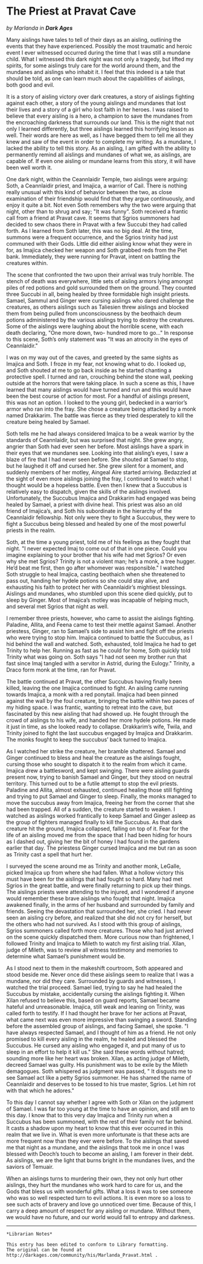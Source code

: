 # The Priest at Pravat Cave

_by Marlanda in_ ___Dark Ages___

Many aislings have tales to tell of their days as an aisling, outlining the events that they have experienced. Possibly the most traumatic and heroic event I ever witnessed occurred during the time that I was still a mundane child. What I witnessed this dark night was not only a tragedy, but lifted my spirits, for some aislings truly care for the world around them, and the mundanes and aislings who inhabit it. I feel that this indeed is a tale that should be told, as one can learn much about the capabilities of aislings, both good and evil. 

It is a story of aisling victory over dark creatures, a story of aislings fighting against each other, a story of the young aislings and mundanes that lost their lives and a story of a girl who lost faith in her heroes. I was raised to believe that every aisling is a hero, a champion to save the mundanes from the encroaching darkness that surrounds our land. This is the night that not only I learned differently, but three aislings learned this horrifying lesson as well. Their words are here as well, as I have begged them to tell me all they knew and saw of the event in order to complete my writing. As a mundane, I lacked the ability to tell this story. As an aisling, I am gifted with the ability to permanently remind all aislings and mundanes of what we, as aislings, are capable of. If even one aisling or mundane learns from this story, it will have been well worth it.

One dark night, within the Ceannlaidir Temple, two aislings were arguing: Soth, a Ceannlaidir priest, and Imajica, a warrior of Cail. There is nothing really unusual with this kind of behavior between the two, as close examination of their friendship would find that they argue continuously, and enjoy it quite a bit. Not even Soth remembers why the two were arguing that night, other than to shrug and say; "It was funny". Soth received a frantic call from a friend at Pravat cave. It seems that Sgrios summoners had decided to sew chaos there in Pravat with a few Succubi they had called forth. As I learned from Soth later, this was no big deal. At the time, summons were a frequent occurrence, and the Sgrios trinity had just communed with their Gods. Little did either aisling know what they were in for, as Imajica checked her weapon and Soth grabbed reds from the Piet bank. Immediately, they were running for Pravat, intent on battling the creatures within. 

The scene that confronted the two upon their arrival was truly horrible. The stench of death was everywhere, little sets of aisling armors lying amongst piles of red potions and gold surrounded them on the ground. They counted three Succubi in all, being healed by three formidable high insight priests. Samael, Sammul and Ginger were cursing aislings who dared challenge the creatures, as others aislings such as Taliesien threw aislings and blocked them from being pulled from unconsciousness by the beothaich deum potions administered by the various aislings trying to destroy the creatures. Some of the aislings were laughing about the horrible scene, with each death declaring, "One more down, two- hundred more to go…" In response to this scene, Soth’s only statement was "It was an atrocity in the eyes of Ceannlaidir."

I was on my way out of the caves, and greeted by the same sights as Imajica and Soth. I froze in my fear, not knowing what to do. I looked up, and Soth shouted at me to go back inside as he started chanting a protective spell. I turned and ran, crouching behind the stone wall, peeking outside at the horrors that were taking place. In such a scene as this, I have learned that many aislings would have turned and run and this would have been the best course of action for most. For a handful of aislings present, this was not an option. I looked to the young girl, bedecked in a warrior’s armor who ran into the fray. She chose a creature being attacked by a monk named Drakkarim. The battle was fierce as they tried desperately to kill the creature being healed by Samael. 

Soth tells me he had always considered Imajica to be a weak warrior by the standards of Ceannlaidir, but was surprised that night. She grew angry, angrier than Soth had ever seen her before. Most aislings have a spark in their eyes that we mundanes see. Looking into that aisling’s eyes, I saw a blaze of fire that I had never seen before. She shouted at Samael to stop, but he laughed it off and cursed her. She grew silent for a moment, and suddenly members of her motley, Aingeal Aire started arriving. Bedazzled at the sight of even more aislings joining the fray, I continued to watch what I thought would be a hopeless battle. Even then I knew that a Succubus is relatively easy to dispatch, given the skills of the aislings involved. Unfortunately, the Succubus Imajica and Drakkarim had engaged was being healed by Samael, a priest with divine heal. This priest was also an old friend of Imajica’s, and Soth his subordinate in the hierarchy of the Ceannlaidir fellowship. Not only were they to fight a Succubus, they were to fight a Succubus being blessed and healed by one of the most powerful priests in the realm.

Soth, at the time a young priest, told me of his feelings as they fought that night. "I never expected Imaj to come out of that in one piece. Could you imagine explaining to your brother that his wife had met Sgrios? Or even why she met Sgrios? Trinity is not a violent man; he’s a monk, a tree hugger. He’d beat me first, then go after whomever was responsible." I watched Soth struggle to heal Imajica, casting beothaich when she threatened to pass out, handing her hydele potions so she could stay alive, and exhausting his faith to protect her with Ceannlaidir’s mightiest blessings. Aislings and mundanes, who stumbled upon this scene died quickly, put to sleep by Ginger. Most of Imajica’s motley was incapable of helping much, and several met Sgrios that night as well. 

I remember three priests, however, who came to assist the aislings fighting. Paladine, Allita, and Feena came to test their mettle against Samael. Another priestess, Ginger, ran to Samael’s side to assist him and fight off the priests who were trying to stop him. Imajica continued to battle the Succubus, as I hid behind the wall and watched. Soth, exhausted, told Imajica he had to get Trinity to help her. Running as fast as he could for home, Soth quickly told Trinity what was going on. Soth says "I had not seen my brother run that fast since Imaj tangled with a servitor in Astrid, during the Eulogy." Trinity, a Draco form monk at the time, ran for Pravat.

The battle continued at Pravat, the other Succubus having finally been killed, leaving the one Imajica continued to fight. An aisling came running towards Imajica, a monk with a red ponytail. Imajica had been pinned against the wall by the foul creature, bringing the battle within two paces of my hiding space. I was frantic, wanting to retreat into the cave, but fascinated by this new aisling that had showed up. He fought through the crowd of aislings to his wife, and handed her more hydele potions. He made it just in time, as she looked ready to collapse. Drakkarim’s wife, Twila, and Trinity joined to fight the last succubus engaged by Imajica and Drakkarim. The monks fought to keep the succubus’ back turned to Imajica. 

As I watched her strike the creature, her bramble shattered. Samael and Ginger continued to bless and heal the creature as the aislings fought, cursing those who sought to dispatch it to the realm from which it came. Imajica drew a battlesword, and kept swinging. There were aisling guards present now, trying to banish Samael and Ginger, but they stood on neutral territory. This turned out to be a futile attempt to stop the evil priests. Paladine and Allita, almost exhausted, continued healing those still fighting and trying to put Samael and Ginger to sleep. Finally, the monks managed to move the succubus away from Imajica, freeing her from the corner that she had been trapped. All of a sudden, the creature started to weaken. I watched as aislings worked frantically to keep Samael and Ginger asleep as the group of fighters managed finally to kill the Succubus. As that dark creature hit the ground, Imajica collapsed, falling on top of it. Fear for the life of an aisling moved me from the space that I had been hiding for hours as I dashed out, giving her the bit of honey I had found in the gardens earlier that day. The priestess Ginger cursed Imajica and me but ran as soon as Trinity cast a spell that hurt her.

I surveyed the scene around me as Trinity and another monk, LeGalle, picked Imajica up from where she had fallen. What a hollow victory this must have been for the aislings that had fought so hard. Many had met Sgrios in the great battle, and were finally returning to pick up their things. The aislings priests were attending to the injured, and I wondered if anyone would remember these brave aislings who fought that night. Imajica awakened finally, in the arms of her husband and surrounded by family and friends. Seeing the devastation that surrounded her, she cried. I had never seen an aisling cry before, and realized that she did not cry for herself, but the others who had not survived. As I stood with this group of aislings, Sgrios summoners called forth more creatures. Those who had just arrived on the scene quickly dispatched them. More curious now than frightened, I followed Trinity and Imajica to Mileth to watch my first aisling trial. Xilan, judge of Mileth, was to review all witness testimony and memories to determine what Samael’s punishment would be. 

As I stood next to them in the makeshift courtroom, Soth appeared and stood beside me. Never once did these aislings seem to realize that I was a mundane, nor did they care. Surrounded by guards and witnesses, I watched the trial proceed. Samael lied, trying to say he had healed the Succubus by mistake, accidentally cursing the aislings fighting it. When Xilan refused to believe this, based on guard reports, Samael became hateful and unreasonable. Imajica, still weak and leaning on Trinity, was called forth to testify. If I had thought her brave for her actions at Pravat, what came next was even more impressive than swinging a sword. Standing before the assembled group of aislings, and facing Samael, she spoke. "I have always respected Samael, and I thought of him as a friend. He not only promised to kill every aisling in the realm, he healed and blessed the Succubus. He cursed any aisling who engaged it, and put many of us to sleep in an effort to help it kill us." She said these words without hatred; sounding more like her heart was broken. Xilan, as acting judge of Mileth, decreed Samael was guilty. His punishment was to be exile by the Mileth demagogues. Soth whispered as judgment was passed, " It disgusts me to see Samael act like a petty Sgrios summoner. He has shamed the name of Ceannlaidir and deserves to be tossed to his true master, Sgrios. Let him rot with that which he adores."

To this day I cannot say whether I agree with Soth or Xilan on the judgment of Samael. I was far too young at the time to have an opinion, and still am to this day. I know that to this very day Imajica and Trinity run when a Succubus has been summoned, with the rest of their family not far behind. It casts a shadow upon my heart to know that this ever occurred in this realm that we live in. What is even more unfortunate is that these acts are more frequent now than they ever were before. To the aislings that saved me that night as a mundane, and the aislings that took me in once I was blessed with Deoch’s touch to become an aisling, I am forever in their debt. As aislings, we are the light that burns bright in the mundanes lives, and the saviors of Temuair. 

When an aislings turns to murdering their own, they not only hurt other aislings, they hurt the mundanes who work hard to care for us, and the Gods that bless us with wonderful gifts. What a loss it was to see someone who was so well respected turn to evil actions. It is even more so a loss to see such acts of bravery and love go unnoticed over time. Because of this, I carry a deep amount of respect for any aisling or mundane. Without them, we would have no future, and our world would fall to entropy and darkness.

***

```
*Librarian Notes*

This entry has been edited to conform to Library formatting.
The original can be found at http://darkages.com/community/his/Marlanda_Pravat.html .
```
